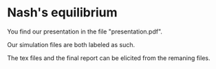 # Nash's equilibrium 

You find our presentation in the file "presentation.pdf". 

Our simulation files are both labeled as such. 

The tex files and the final report can be elicited from the remaning files. 